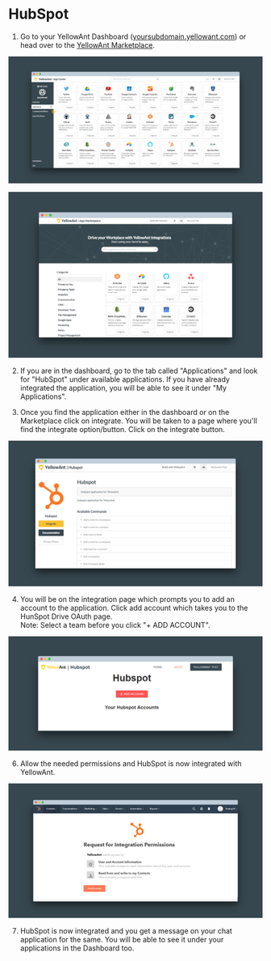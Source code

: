 # HubSpot

1. Go to your YellowAnt Dashboard \([yoursubdomain.yellowant.com](https://github.com/yellowanthq/yellowant-help-center/tree/bdad19066023aa6a8b667a1d6f05b72945b49759/yoursubdomain.yellowant.com)\) or head over to the [YellowAnt Marketplace](https://www.yellowant.com/marketplace).

![YellowAnt Dashboard - Available Applications Panel](../../../.gitbook/assets/screely-1536553445998.png)

![YellowAnt Marketplace - Search or check out categories](../../../.gitbook/assets/screely-1536553819399.png)

2. If you are in the dashboard, go to the tab called "Applications" and look for "HubSpot" under available applications. If you have already integrated the application, you will be able to see it under "My Applications".

3. Once you find the application either in the dashboard or on the Marketplace click on integrate. You will be taken to a page where you'll find the integrate option/button. Click on the integrate button.

![Click the integrate button](../../../.gitbook/assets/screely-1536554978975.png)

4. You will be on the integration page which prompts you to add an account to the application. Click add account which takes you to the HunSpot Drive OAuth page.  
Note: Select a team before you click "+ ADD ACCOUNT".

![&quot;Add Account&quot; redirects you to the HubSpot OAuth page](../../../.gitbook/assets/screely-1536552982474.png)

6. Allow the needed permissions and HubSpot is now integrated with YellowAnt.

![Allow the needed permissions to complete integration](../../../.gitbook/assets/screely-1536553059534.png)

7. HubSpot is now integrated and you get a message on your chat application for the same. You will be able to see it under your applications in the Dashboard too.


